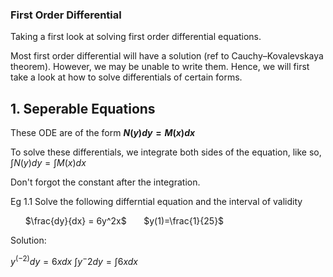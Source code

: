 ### First Order Differential

Taking a first look at solving first order differential equations. 

Most first order differential will have a solution (ref to Cauchy–Kovalevskaya theorem). However, we may be unable to write them.
Hence, we will first take a look at how to solve differentials of certain forms.

## 1. Seperable Equations
These ODE are of the form **$N(y)dy = M(x)dx$**

To solve these differentials, we integrate both sides of the equation, like so, 
$\int N(y)dy = \int M(x) dx$

Don't forgot the constant after the integration.

Eg 1.1 Solve the following differntial equation and the interval of validity

&nbsp;&nbsp;&nbsp;&nbsp;&nbsp; $\frac{dy}{dx} = 6y^2x$     &nbsp;&nbsp;&nbsp;&nbsp;&nbsp;       $y(1)=\frac{1}{25}$

Solution:

$y^(-2) dy = 6x dx$
$\int y^-2 dy = \int 6x dx$


